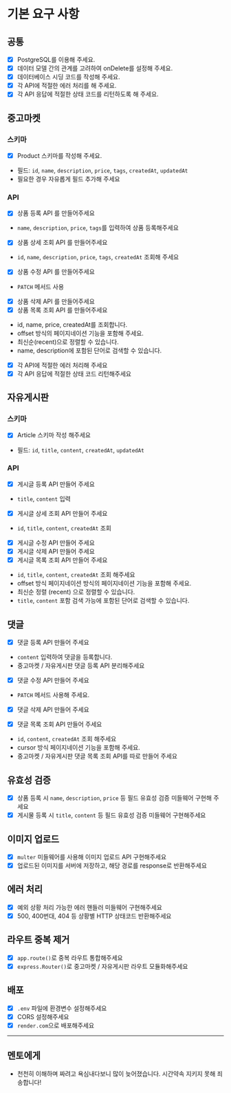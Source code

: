 # 기본 요구 사항

## 공통

- [x] PostgreSQL를 이용해 주세요.
- [x] 데이터 모델 간의 관계를 고려하여 onDelete를 설정해 주세요.
- [x] 데이터베이스 시딩 코드를 작성해 주세요.
- [x] 각 API에 적절한 에러 처리를 해 주세요.
- [x] 각 API 응답에 적절한 상태 코드를 리턴하도록 해 주세요.

## 중고마켓

### 스키마

- [x] Product 스키마를 작성해 주세요.
- 필드: `id`, `name`, `description`, `price`, `tags`, `createdAt`, `updatedAt`
- 필요한 경우 자유롭게 필드 추가해 주세요

### API

- [x] 상품 등록 API 를 만들어주세요
- `name`, `description`, `price`, `tags`를 입력하여 상품 등록해주세요

- [x] 상품 상세 조회 API 를 만들어주세요
- `id`, `name`, `description`, `price`, `tags`, `createdAt` 조회해 주세요
- [x] 상품 수정 API 를 만들어주세요
- `PATCH` 메서드 사용
- [x] 상품 삭제 API 를 만들어주세요
- [x] 상품 목록 조회 API 를 만들어주세요
- id, name, price, createdAt를 조회합니다.
- offset 방식의 페이지네이션 기능을 포함해 주세요.
- 최신순(recent)으로 정렬할 수 있습니다.
- name, description에 포함된 단어로 검색할 수 있습니다.
- [x] 각 API에 적절한 에러 처리해 주세요
- [x] 각 API 응답에 적절한 상태 코드 리턴해주세요

## 자유게시판

### 스키마

- [x] Article 스키마 작성 해주세요
- 필드: `id`, `title`, `content`, `createdAt`, `updatedAt`

### API

- [x] 게시글 등록 API 만들어 주세요

- `title`, `content` 입력
- [x] 게시글 상세 조회 API 만들어 주세요
- `id`, `title`, `content`, `createdAt` 조회
- [x] 게시글 수정 API 만들어 주세요
- [x] 게시글 삭제 API 만들어 주세요
- [x] 게시글 목록 조회 API 만들어 주세요
- `id`, `title`, `content`, `createdAt` 조회 해주세요
- offset 방식 페이지네이션 방식의 페이지네이션 기능을 포함해 주세요.
- 최신순 정렬 (recent) 으로 정렬할 수 있습니다.
- `title`, `content` 포함 검색 가능에 포함된 단어로 검색할 수 있습니다.

## 댓글

- [x] 댓글 등록 API 만들어 주세요
- `content` 입력하여 댓글을 등록합니다.
- 중고마켓 / 자유게시판 댓글 등록 API 분리해주세요

- [x] 댓글 수정 API 만들어 주세요
- `PATCH` 메서드 사용해 주세요.

- [x] 댓글 삭제 API 만들어 주세요

- [x] 댓글 목록 조회 API 만들어 주세요
- `id`, `content`, `createdAt` 조회 해주세요
- cursor 방식 페이지네이션 기능을 포함해 주세요.
- 중고마켓 / 자유게시판 댓글 목록 조회 API를 따로 만들어 주세요

## 유효성 검증

- [x] 상품 등록 시 `name`, `description`, `price` 등 필드 유효성 검증 미들웨어 구현해 주세요
- [x] 게시물 등록 시 `title`, `content` 등 필드 유효성 검증 미들웨어 구현해주세요

## 이미지 업로드

- [x] `multer` 미들웨어를 사용해 이미지 업로드 API 구현해주세요
- [x] 업로드된 이미지를 서버에 저장하고, 해당 경로를 response로 반환해주세요

## 에러 처리

- [x] 예외 상황 처리 가능한 에러 핸들러 미들웨어 구현해주세요
- [x] 500, 400번대, 404 등 상황별 HTTP 상태코드 반환해주세요

## 라우트 중복 제거

- [x] `app.route()`로 중복 라우트 통합해주세요
- [x] `express.Router()`로 중고마켓 / 자유게시판 라우트 모듈화해주세요

## 배포

- [x] `.env` 파일에 환경변수 설정해주세요
- [x] CORS 설정해주세요
- [x] `render.com`으로 배포해주세요

---

## 멘토에게

- 천천히 이해하며 짜려고 욕심내다보니 많이 늦어졌습니다. 시간약속 지키지 못해 죄송합니다!
